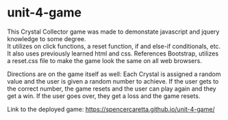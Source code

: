 # unit-4-game

This Crystal Collector game was made to demonstate javascript and jquery knowledge to some degree.  
It utilizes on click functions, a reset function, if and else-if conditionals, etc.
It also uses previously learned html and css.  References Bootstrap, utilizes a reset.css file to make the game
look the same on all web browsers.

Directions are on the game itself as well:
Each Crystal is assigned a random value and the user is given a random number to achieve.  If the user gets to the correct number,
the game resets and the user can play again and they get a win.  If the user goes over, they get a loss and the game resets.


Link to the deployed game: https://spencercaretta.github.io/unit-4-game/
